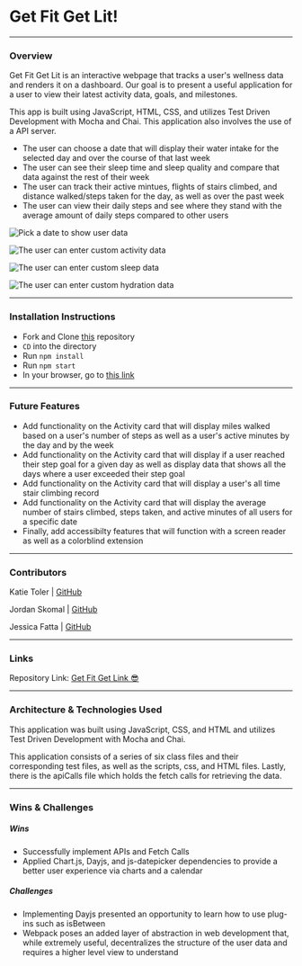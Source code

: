 # Get Fit Get Lit!
-------
### Overview

Get Fit Get Lit is an interactive webpage that tracks a user's wellness data and renders it on a dashboard. Our goal is to present a useful application for a user to view their latest activity data, goals, and milestones. 

This app is built using JavaScript, HTML, CSS, and utilizes Test Driven Development with Mocha and Chai. This application also involves the use of a API server.

- The user can choose a date that will display their water intake for the selected day and over the course of that last week
- The user can see their sleep time and sleep quality and compare that data against the rest of their week
- The user can track their active mintues, flights of stairs climbed, and distance walked/steps taken for the day, as well as over the past week
- The user can view their daily steps and see where they stand with the average amount of daily steps compared to other users 

 
![Pick a date to show user data](https://media1.giphy.com/media/HhvitJgHADGc2lpa3z/giphy.gif)


![The user can enter custom activity data](https://media4.giphy.com/media/eRvyLjiLxMaldZuesz/giphy.gif)

![The user can enter custom sleep data](https://media1.giphy.com/media/kWQs3ebzMxT7D9RQG6/giphy.gif)

![The user can enter custom hydration data](https://media0.giphy.com/media/MOLXQvXpTkta7o8Tem/giphy.gif)


---------
### Installation Instructions
 - Fork and Clone [this](https://github.com/jskomal/get-fit-get-lit) repository
 - `CD` into the directory
 - Run `npm install` 
 - Run `npm start`
 - In your browser, go to [this link](http://localhost:8080/)


-----------

### Future Features

 - Add functionality on the Activity card that will display miles walked based on a user's number of steps as well as a user's active minutes by the day and by the week
 - Add functionality on the Activity card that will display if a user reached their step goal for a given day as well as display data that shows all the days where a user exceeded their step goal
 - Add functionality on the Activity card that will display a user's all time stair climbing record
 - Add functionality on the Activity card that will display the average number of stairs climbed, steps taken, and active minutes of all users for a specific date
 - Finally, add accessibilty features that will function with a screen reader as well as a colorblind extension


---------

### Contributors

Katie Toler | [GitHub](https://github.com/KATIETOLER)

Jordan Skomal | [GitHub](https://github.com/jskomal)

Jessica Fatta | [GitHub](https://github.com/JessFatta)

--------
### Links

Repository Link: [Get Fit Get Link 😎](https://github.com/jskomal/get-fit-get-lit)

------------
### Architecture & Technologies Used
This application was built using JavaScript, CSS, and HTML and utilizes Test Driven Development with Mocha and Chai.

This application consists of a series of six class files and their corresponding test files, as well as the scripts, css, and HTML files. Lastly, there is the apiCalls file which holds the fetch calls for retrieving the data.

------------
### Wins & Challenges
##### Wins
- Successfully implement APIs and Fetch Calls
- Applied Chart.js, Dayjs, and js-datepicker dependencies to provide a better user experience via charts and a calendar

##### Challenges
- Implementing Dayjs presented an opportunity to learn how to use plug-ins such as isBetween
- Webpack poses an added layer of abstraction in web development that, while extremely useful, decentralizes the structure of the user data and requires a higher level view to understand

